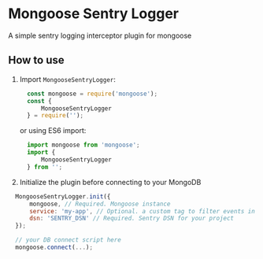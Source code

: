 # Mongoose Sentry Logger

A simple sentry logging interceptor plugin for mongoose

## How to use

1. Import `MongooseSentryLogger`:

    ```js
      const mongoose = require('mongoose');
      const {
          MongooseSentryLogger
      } = require('');
    ```

    or using ES6 import:

    ```js
      import mongoose from 'mongoose';
      import {
          MongooseSentryLogger
      } from '';
    ```

2. Initialize the plugin before connecting to your MongoDB

```js
  MongooseSentryLogger.init({
      mongoose, // Required. Mongoose instance
      service: 'my-app', // Optional. a custom tag to filter events in Sentry
      dsn: 'SENTRY_DSN' // Required. Sentry DSN for your project
  });

  // your DB connect script here
  mongoose.connect(...);
```
